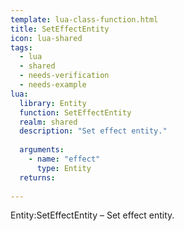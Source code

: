 ```yaml
---
template: lua-class-function.html
title: SetEffectEntity
icon: lua-shared
tags:
  - lua
  - shared
  - needs-verification
  - needs-example
lua:
  library: Entity
  function: SetEffectEntity
  realm: shared
  description: "Set effect entity."
  
  arguments:
    - name: "effect"
      type: Entity
  returns:
    
---
```


<div class="lua__search__keywords">
Entity:SetEffectEntity &#x2013; Set effect entity.
</div>
